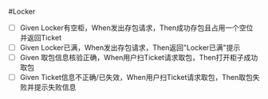 #Locker

- [ ] Given Locker有空柜，When发出存包请求，Then成功存包且占用一个空位并返回Ticket
- [ ] Given Locker已满，When发出存包请求，Then返回"Locker已满"提示
- [ ] Given 取包信息核验正确，When用户扫Ticket请求取包，Then打开柜子成功取包
- [ ] Given Ticket信息不正确/已失效，When用户扫Ticket请求取包，Then取包失败并提示失败信息
